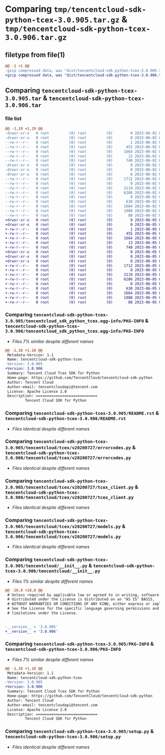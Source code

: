 # Comparing `tmp/tencentcloud-sdk-python-tcex-3.0.905.tar.gz` & `tmp/tencentcloud-sdk-python-tcex-3.0.906.tar.gz`

## filetype from file(1)

```diff
@@ -1 +1 @@
-gzip compressed data, was "dist/tencentcloud-sdk-python-tcex-3.0.905.tar", last modified: Fri Jun  2 00:39:50 2023, max compression
+gzip compressed data, was "dist/tencentcloud-sdk-python-tcex-3.0.906.tar", last modified: Mon Jun  5 00:43:00 2023, max compression
```

## Comparing `tencentcloud-sdk-python-tcex-3.0.905.tar` & `tencentcloud-sdk-python-tcex-3.0.906.tar`

### file list

```diff
@@ -1,19 +1,19 @@
-drwxr-xr-x   0 root         (0) root         (0)        0 2023-06-02 00:39:50.000000 tencentcloud-sdk-python-tcex-3.0.905/
-drwxr-xr-x   0 root         (0) root         (0)        0 2023-06-02 00:39:50.000000 tencentcloud-sdk-python-tcex-3.0.905/tencentcloud_sdk_python_tcex.egg-info/
--rw-r--r--   0 root         (0) root         (0)        1 2023-06-02 00:39:50.000000 tencentcloud-sdk-python-tcex-3.0.905/tencentcloud_sdk_python_tcex.egg-info/dependency_links.txt
--rw-r--r--   0 root         (0) root         (0)      455 2023-06-02 00:39:50.000000 tencentcloud-sdk-python-tcex-3.0.905/tencentcloud_sdk_python_tcex.egg-info/SOURCES.txt
--rw-r--r--   0 root         (0) root         (0)     1664 2023-06-02 00:39:50.000000 tencentcloud-sdk-python-tcex-3.0.905/tencentcloud_sdk_python_tcex.egg-info/PKG-INFO
--rw-r--r--   0 root         (0) root         (0)       13 2023-06-02 00:39:50.000000 tencentcloud-sdk-python-tcex-3.0.905/tencentcloud_sdk_python_tcex.egg-info/top_level.txt
--rw-r--r--   0 root         (0) root         (0)      740 2023-06-02 00:39:50.000000 tencentcloud-sdk-python-tcex-3.0.905/README.rst
-drwxr-xr-x   0 root         (0) root         (0)        0 2023-06-02 00:39:50.000000 tencentcloud-sdk-python-tcex-3.0.905/tencentcloud/
-drwxr-xr-x   0 root         (0) root         (0)        0 2023-06-02 00:39:50.000000 tencentcloud-sdk-python-tcex-3.0.905/tencentcloud/tcex/
-drwxr-xr-x   0 root         (0) root         (0)        0 2023-06-02 00:39:50.000000 tencentcloud-sdk-python-tcex-3.0.905/tencentcloud/tcex/v20200727/
--rw-r--r--   0 root         (0) root         (0)     1712 2023-06-02 00:39:50.000000 tencentcloud-sdk-python-tcex-3.0.905/tencentcloud/tcex/v20200727/errorcodes.py
--rw-r--r--   0 root         (0) root         (0)        0 2023-06-02 00:39:50.000000 tencentcloud-sdk-python-tcex-3.0.905/tencentcloud/tcex/v20200727/__init__.py
--rw-r--r--   0 root         (0) root         (0)     3119 2023-06-02 00:39:50.000000 tencentcloud-sdk-python-tcex-3.0.905/tencentcloud/tcex/v20200727/tcex_client.py
--rw-r--r--   0 root         (0) root         (0)     6286 2023-06-02 00:39:50.000000 tencentcloud-sdk-python-tcex-3.0.905/tencentcloud/tcex/v20200727/models.py
--rw-r--r--   0 root         (0) root         (0)        0 2023-06-02 00:39:50.000000 tencentcloud-sdk-python-tcex-3.0.905/tencentcloud/tcex/__init__.py
--rw-r--r--   0 root         (0) root         (0)      630 2023-06-02 00:39:50.000000 tencentcloud-sdk-python-tcex-3.0.905/tencentcloud/__init__.py
--rw-r--r--   0 root         (0) root         (0)     1664 2023-06-02 00:39:50.000000 tencentcloud-sdk-python-tcex-3.0.905/PKG-INFO
--rw-r--r--   0 root         (0) root         (0)     1008 2023-06-02 00:39:50.000000 tencentcloud-sdk-python-tcex-3.0.905/setup.py
--rw-r--r--   0 root         (0) root         (0)       88 2023-06-02 00:39:50.000000 tencentcloud-sdk-python-tcex-3.0.905/setup.cfg
+drwxr-xr-x   0 root         (0) root         (0)        0 2023-06-05 00:43:00.000000 tencentcloud-sdk-python-tcex-3.0.906/
+drwxr-xr-x   0 root         (0) root         (0)        0 2023-06-05 00:43:00.000000 tencentcloud-sdk-python-tcex-3.0.906/tencentcloud_sdk_python_tcex.egg-info/
+-rw-r--r--   0 root         (0) root         (0)        1 2023-06-05 00:43:00.000000 tencentcloud-sdk-python-tcex-3.0.906/tencentcloud_sdk_python_tcex.egg-info/dependency_links.txt
+-rw-r--r--   0 root         (0) root         (0)      455 2023-06-05 00:43:00.000000 tencentcloud-sdk-python-tcex-3.0.906/tencentcloud_sdk_python_tcex.egg-info/SOURCES.txt
+-rw-r--r--   0 root         (0) root         (0)     1664 2023-06-05 00:43:00.000000 tencentcloud-sdk-python-tcex-3.0.906/tencentcloud_sdk_python_tcex.egg-info/PKG-INFO
+-rw-r--r--   0 root         (0) root         (0)       13 2023-06-05 00:43:00.000000 tencentcloud-sdk-python-tcex-3.0.906/tencentcloud_sdk_python_tcex.egg-info/top_level.txt
+-rw-r--r--   0 root         (0) root         (0)      740 2023-06-05 00:43:00.000000 tencentcloud-sdk-python-tcex-3.0.906/README.rst
+drwxr-xr-x   0 root         (0) root         (0)        0 2023-06-05 00:43:00.000000 tencentcloud-sdk-python-tcex-3.0.906/tencentcloud/
+drwxr-xr-x   0 root         (0) root         (0)        0 2023-06-05 00:43:00.000000 tencentcloud-sdk-python-tcex-3.0.906/tencentcloud/tcex/
+drwxr-xr-x   0 root         (0) root         (0)        0 2023-06-05 00:43:00.000000 tencentcloud-sdk-python-tcex-3.0.906/tencentcloud/tcex/v20200727/
+-rw-r--r--   0 root         (0) root         (0)     1712 2023-06-05 00:43:00.000000 tencentcloud-sdk-python-tcex-3.0.906/tencentcloud/tcex/v20200727/errorcodes.py
+-rw-r--r--   0 root         (0) root         (0)        0 2023-06-05 00:43:00.000000 tencentcloud-sdk-python-tcex-3.0.906/tencentcloud/tcex/v20200727/__init__.py
+-rw-r--r--   0 root         (0) root         (0)     3119 2023-06-05 00:43:00.000000 tencentcloud-sdk-python-tcex-3.0.906/tencentcloud/tcex/v20200727/tcex_client.py
+-rw-r--r--   0 root         (0) root         (0)     6286 2023-06-05 00:43:00.000000 tencentcloud-sdk-python-tcex-3.0.906/tencentcloud/tcex/v20200727/models.py
+-rw-r--r--   0 root         (0) root         (0)        0 2023-06-05 00:43:00.000000 tencentcloud-sdk-python-tcex-3.0.906/tencentcloud/tcex/__init__.py
+-rw-r--r--   0 root         (0) root         (0)      630 2023-06-05 00:43:00.000000 tencentcloud-sdk-python-tcex-3.0.906/tencentcloud/__init__.py
+-rw-r--r--   0 root         (0) root         (0)     1664 2023-06-05 00:43:00.000000 tencentcloud-sdk-python-tcex-3.0.906/PKG-INFO
+-rw-r--r--   0 root         (0) root         (0)     1008 2023-06-05 00:43:00.000000 tencentcloud-sdk-python-tcex-3.0.906/setup.py
+-rw-r--r--   0 root         (0) root         (0)       88 2023-06-05 00:43:00.000000 tencentcloud-sdk-python-tcex-3.0.906/setup.cfg
```

### Comparing `tencentcloud-sdk-python-tcex-3.0.905/tencentcloud_sdk_python_tcex.egg-info/PKG-INFO` & `tencentcloud-sdk-python-tcex-3.0.906/tencentcloud_sdk_python_tcex.egg-info/PKG-INFO`

 * *Files 7% similar despite different names*

```diff
@@ -1,10 +1,10 @@
 Metadata-Version: 1.1
 Name: tencentcloud-sdk-python-tcex
-Version: 3.0.905
+Version: 3.0.906
 Summary: Tencent Cloud Tcex SDK for Python
 Home-page: https://github.com/TencentCloud/tencentcloud-sdk-python
 Author: Tencent Cloud
 Author-email: tencentcloudapi@tencent.com
 License: Apache License 2.0
 Description: ============================
         Tencent Cloud SDK for Python
```

### Comparing `tencentcloud-sdk-python-tcex-3.0.905/README.rst` & `tencentcloud-sdk-python-tcex-3.0.906/README.rst`

 * *Files identical despite different names*

### Comparing `tencentcloud-sdk-python-tcex-3.0.905/tencentcloud/tcex/v20200727/errorcodes.py` & `tencentcloud-sdk-python-tcex-3.0.906/tencentcloud/tcex/v20200727/errorcodes.py`

 * *Files identical despite different names*

### Comparing `tencentcloud-sdk-python-tcex-3.0.905/tencentcloud/tcex/v20200727/tcex_client.py` & `tencentcloud-sdk-python-tcex-3.0.906/tencentcloud/tcex/v20200727/tcex_client.py`

 * *Files identical despite different names*

### Comparing `tencentcloud-sdk-python-tcex-3.0.905/tencentcloud/tcex/v20200727/models.py` & `tencentcloud-sdk-python-tcex-3.0.906/tencentcloud/tcex/v20200727/models.py`

 * *Files identical despite different names*

### Comparing `tencentcloud-sdk-python-tcex-3.0.905/tencentcloud/__init__.py` & `tencentcloud-sdk-python-tcex-3.0.906/tencentcloud/__init__.py`

 * *Files 1% similar despite different names*

```diff
@@ -10,8 +10,8 @@
 # Unless required by applicable law or agreed to in writing, software
 # distributed under the License is distributed on an "AS IS" BASIS,
 # WITHOUT WARRANTIES OR CONDITIONS OF ANY KIND, either express or implied.
 # See the License for the specific language governing permissions and
 # limitations under the License.
 
 
-__version__ = '3.0.905'
+__version__ = '3.0.906'
```

### Comparing `tencentcloud-sdk-python-tcex-3.0.905/PKG-INFO` & `tencentcloud-sdk-python-tcex-3.0.906/PKG-INFO`

 * *Files 7% similar despite different names*

```diff
@@ -1,10 +1,10 @@
 Metadata-Version: 1.1
 Name: tencentcloud-sdk-python-tcex
-Version: 3.0.905
+Version: 3.0.906
 Summary: Tencent Cloud Tcex SDK for Python
 Home-page: https://github.com/TencentCloud/tencentcloud-sdk-python
 Author: Tencent Cloud
 Author-email: tencentcloudapi@tencent.com
 License: Apache License 2.0
 Description: ============================
         Tencent Cloud SDK for Python
```

### Comparing `tencentcloud-sdk-python-tcex-3.0.905/setup.py` & `tencentcloud-sdk-python-tcex-3.0.906/setup.py`

 * *Files identical despite different names*

